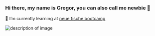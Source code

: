 ### Hi there, my name is Gregor, you can also call me newbie 👋

🌱 I’m currently learning at [neue fische bootcamp](https://www.neuefische.de/)

![description of image](https://gregorsart.com/assets/imgs/gregorsart-logo.svg)



<!--
**gregorsart/gregorsart** is a ✨ _special_ ✨ repository because its `README.md` (this file) appears on your GitHub profile.

Here are some ideas to get you started:

- 🔭 I’m currently working on ...
- 🌱 I’m currently learning ...
- 👯 I’m looking to collaborate on ...
- 🤔 I’m looking for help with ...
- 💬 Ask me about ...
- 📫 How to reach me: ...
- 😄 Pronouns: ...
- ⚡ Fun fact: ...
-->
